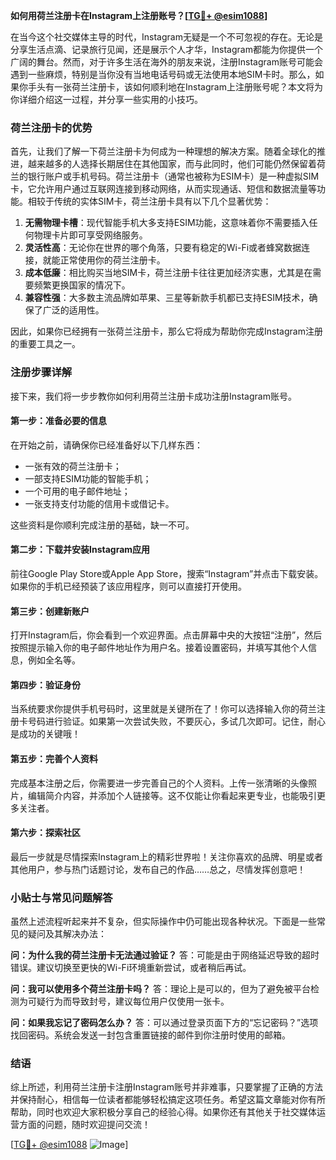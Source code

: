 **如何用荷兰注册卡在Instagram上注册账号？[[TG💪+ @esim1088](https://t.me/s/esim1088)]**

在当今这个社交媒体主导的时代，Instagram无疑是一个不可忽视的存在。无论是分享生活点滴、记录旅行见闻，还是展示个人才华，Instagram都能为你提供一个广阔的舞台。然而，对于许多生活在海外的朋友来说，注册Instagram账号可能会遇到一些麻烦，特别是当你没有当地电话号码或无法使用本地SIM卡时。那么，如果你手头有一张荷兰注册卡，该如何顺利地在Instagram上注册账号呢？本文将为你详细介绍这一过程，并分享一些实用的小技巧。

### 荷兰注册卡的优势

首先，让我们了解一下荷兰注册卡为何成为一种理想的解决方案。随着全球化的推进，越来越多的人选择长期居住在其他国家，而与此同时，他们可能仍然保留着荷兰的银行账户或手机号码。荷兰注册卡（通常也被称为ESIM卡）是一种虚拟SIM卡，它允许用户通过互联网连接到移动网络，从而实现通话、短信和数据流量等功能。相较于传统的实体SIM卡，荷兰注册卡具有以下几个显著优势：

1. **无需物理卡槽**：现代智能手机大多支持ESIM功能，这意味着你不需要插入任何物理卡片即可享受网络服务。
2. **灵活性高**：无论你在世界的哪个角落，只要有稳定的Wi-Fi或者蜂窝数据连接，就能正常使用你的荷兰注册卡。
3. **成本低廉**：相比购买当地SIM卡，荷兰注册卡往往更加经济实惠，尤其是在需要频繁更换国家的情况下。
4. **兼容性强**：大多数主流品牌如苹果、三星等新款手机都已支持ESIM技术，确保了广泛的适用性。

因此，如果你已经拥有一张荷兰注册卡，那么它将成为帮助你完成Instagram注册的重要工具之一。

### 注册步骤详解

接下来，我们将一步步教你如何利用荷兰注册卡成功注册Instagram账号。

#### 第一步：准备必要的信息
在开始之前，请确保你已经准备好以下几样东西：
- 一张有效的荷兰注册卡；
- 一部支持ESIM功能的智能手机；
- 一个可用的电子邮件地址；
- 一张支持支付功能的信用卡或借记卡。

这些资料是你顺利完成注册的基础，缺一不可。

#### 第二步：下载并安装Instagram应用
前往Google Play Store或Apple App Store，搜索“Instagram”并点击下载安装。如果你的手机已经预装了该应用程序，则可以直接打开使用。

#### 第三步：创建新账户
打开Instagram后，你会看到一个欢迎界面。点击屏幕中央的大按钮“注册”，然后按照提示输入你的电子邮件地址作为用户名。接着设置密码，并填写其他个人信息，例如全名等。

#### 第四步：验证身份
当系统要求你提供手机号码时，这里就是关键所在了！你可以选择输入你的荷兰注册卡号码进行验证。如果第一次尝试失败，不要灰心，多试几次即可。记住，耐心是成功的关键哦！

#### 第五步：完善个人资料
完成基本注册之后，你需要进一步完善自己的个人资料。上传一张清晰的头像照片，编辑简介内容，并添加个人链接等。这不仅能让你看起来更专业，也能吸引更多关注者。

#### 第六步：探索社区
最后一步就是尽情探索Instagram上的精彩世界啦！关注你喜欢的品牌、明星或者其他用户，参与热门话题讨论，发布自己的作品……总之，尽情发挥创意吧！

### 小贴士与常见问题解答

虽然上述流程听起来并不复杂，但实际操作中仍可能出现各种状况。下面是一些常见的疑问及其解决办法：

**问：为什么我的荷兰注册卡无法通过验证？**
答：可能是由于网络延迟导致的超时错误。建议切换至更快的Wi-Fi环境重新尝试，或者稍后再试。

**问：我可以使用多个荷兰注册卡吗？**
答：理论上是可以的，但为了避免被平台检测为可疑行为而导致封号，建议每位用户仅使用一张卡。

**问：如果我忘记了密码怎么办？**
答：可以通过登录页面下方的“忘记密码？”选项找回密码。系统会发送一封包含重置链接的邮件到你注册时使用的邮箱。

### 结语

综上所述，利用荷兰注册卡注册Instagram账号并非难事，只要掌握了正确的方法并保持耐心，相信每一位读者都能够轻松搞定这项任务。希望这篇文章能对你有所帮助，同时也欢迎大家积极分享自己的经验心得。如果你还有其他关于社交媒体运营方面的问题，随时欢迎提问交流！

[[TG💪+ @esim1088](https://t.me/s/esim1088) ![Image](https://i.postimg.cc/4NQfJmqS/Snipaste-2025-05-13-00-14-12.png)]
